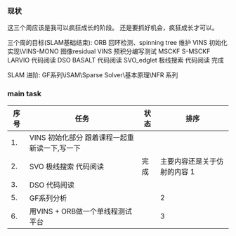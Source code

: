 <!--
 * @Author: Liu Weilong
 * @Date: 2021-04-19 20:49:29
 * @LastEditors: Liu Weilong 
 * @LastEditTime: 2021-04-26 09:31:52
 * @Description: 
-->
### 现状
这三个周应该是我可以疯狂成长的阶段。
还是要抓好机会，疯狂成长才可以。

三个周的目标(SLAM基础结束):
ORB 回环检测、spinning tree 维护
VINS 初始化实现\VINS-MONO 图像residual
VINS 预积分编写测试
MSCKF S-MSCKF  LARVIO 代码阅读
DSO BASALT 代码阅读
SVO_edglet 极线搜索 代码阅读 完成

SLAM 进阶:
GF系列\iSAM\Sparse Solver\基本原理\NFR 系列



### main task

序号|任务|状态|排序
---|---|---|---
1.  |VINS 初始化部分 跟着课程一起重新读一下,写一下||
2.  |SVO 极线搜索 代码阅读|完成|主要内容还是关于仿射的内容 1
3.  |DSO 代码阅读||
5.  |GF系列分析||2
6.  |用VINS + ORB做一个单线程测试平台||3


